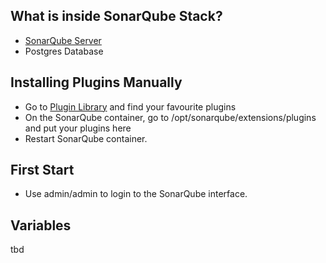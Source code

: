 ## What is inside SonarQube Stack?
* [SonarQube Server](http://www.sonarqube.org/)
* Postgres Database

## Installing Plugins Manually
* Go to [Plugin Library](http://docs.sonarqube.org/display/PLUG/Plugin+Library) and find your favourite plugins
* On the SonarQube container, go to /opt/sonarqube/extensions/plugins and put your plugins here
* Restart SonarQube container.

## First Start
* Use admin/admin to login to the SonarQube interface.

## Variables

tbd

